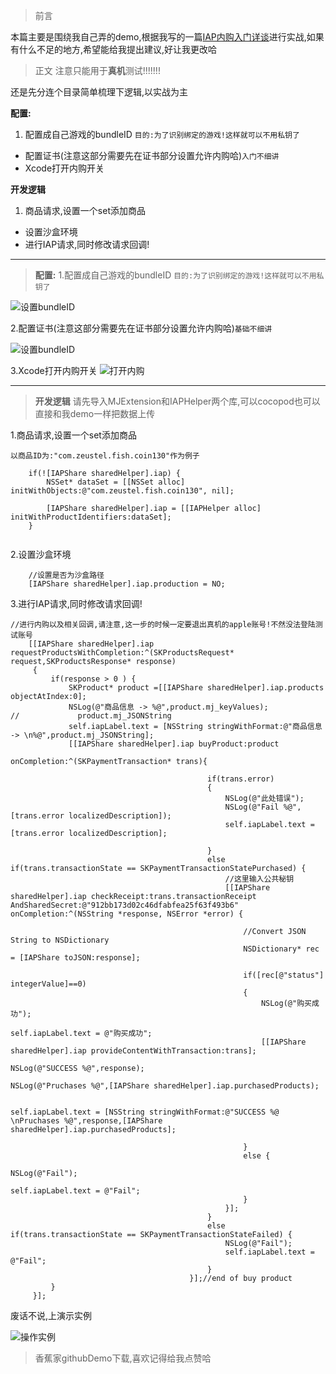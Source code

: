 >前言

本篇主要是围绕我自己弄的demo,根据我写的一篇[IAP内购入门详谈](http://www.jianshu.com/p/eb0fdd387f31)进行实战,如果有什么不足的地方,希望能给我提出建议,好让我更改哈


>正文    注意只能用于**真机**测试!!!!!!!

还是先分连个目录简单梳理下逻辑,以实战为主

**配置:**
1. 配置成自己游戏的bundleID `目的:为了识别绑定的游戏!这样就可以不用私钥了`
- 配置证书(注意这部分需要先在证书部分设置允许内购哈)`入门不细讲`
- Xcode打开内购开关

**开发逻辑**
1. 商品请求,设置一个set添加商品
- 设置沙盒环境
- 进行IAP请求,同时修改请求回调!

---
>**配置:**
1.配置成自己游戏的bundleID `目的:为了识别绑定的游戏!这样就可以不用私钥了`

![设置bundleID](http://upload-images.jianshu.io/upload_images/1730495-ad32c2d0074db8a4.png?imageMogr2/auto-orient/strip%7CimageView2/2/w/1240)

2.配置证书(注意这部分需要先在证书部分设置允许内购哈)`基础不细讲`

![设置bundleID](http://upload-images.jianshu.io/upload_images/1730495-ad32c2d0074db8a4.png?imageMogr2/auto-orient/strip%7CimageView2/2/w/1240)

3.Xcode打开内购开关
![打开内购](http://upload-images.jianshu.io/upload_images/1730495-7fd74d1f79ce4028.png?imageMogr2/auto-orient/strip%7CimageView2/2/w/1240)

---
>**开发逻辑**
请先导入MJExtension和IAPHelper两个库,可以cocopod也可以直接和我demo一样把数据上传

1.商品请求,设置一个set添加商品
```
以商品ID为:"com.zeustel.fish.coin130"作为例子

    if(![IAPShare sharedHelper].iap) {
        NSSet* dataSet = [[NSSet alloc] initWithObjects:@"com.zeustel.fish.coin130", nil];
        
        [IAPShare sharedHelper].iap = [[IAPHelper alloc] initWithProductIdentifiers:dataSet];
    }


```
2.设置沙盒环境
```
    //设置是否为沙盒路径
    [IAPShare sharedHelper].iap.production = NO;

```

3.进行IAP请求,同时修改请求回调!

```
//进行内购以及相关回调,请注意,这一步的时候一定要退出真机的apple账号!不然没法登陆测试账号
    [[IAPShare sharedHelper].iap requestProductsWithCompletion:^(SKProductsRequest* request,SKProductsResponse* response)
     {
         if(response > 0 ) {
             SKProduct* product =[[IAPShare sharedHelper].iap.products objectAtIndex:0];
             NSLog(@"商品信息 -> %@",product.mj_keyValues);
//             product.mj_JSONString
             self.iapLabel.text = [NSString stringWithFormat:@"商品信息 -> \n%@",product.mj_JSONString];
             [[IAPShare sharedHelper].iap buyProduct:product
                                        onCompletion:^(SKPaymentTransaction* trans){
                                            
                                            if(trans.error)
                                            {
                                                NSLog(@"此处错误");
                                                NSLog(@"Fail %@",[trans.error localizedDescription]);
                                                self.iapLabel.text = [trans.error localizedDescription];
                                                
                                            }
                                            else if(trans.transactionState == SKPaymentTransactionStatePurchased) {
                                                //这里输入公共秘钥
                                                [[IAPShare sharedHelper].iap checkReceipt:trans.transactionReceipt AndSharedSecret:@"912bb173d02c46dfabfea25f63f493b6" onCompletion:^(NSString *response, NSError *error) {
                                                    
                                                    //Convert JSON String to NSDictionary
                                                    NSDictionary* rec = [IAPShare toJSON:response];
                                                    
                                                    if([rec[@"status"] integerValue]==0)
                                                    {
                                                        NSLog(@"购买成功");
                                                        self.iapLabel.text = @"购买成功";
                                                        [[IAPShare sharedHelper].iap provideContentWithTransaction:trans];
                                                        NSLog(@"SUCCESS %@",response);
                                                        NSLog(@"Pruchases %@",[IAPShare sharedHelper].iap.purchasedProducts);
                                                        
                                                        self.iapLabel.text = [NSString stringWithFormat:@"SUCCESS %@ \nPruchases %@",response,[IAPShare sharedHelper].iap.purchasedProducts];
                                                        
                                                    }
                                                    else {
                                                        NSLog(@"Fail");
                                                        self.iapLabel.text = @"Fail";
                                                    }
                                                }];
                                            }
                                            else if(trans.transactionState == SKPaymentTransactionStateFailed) {
                                                NSLog(@"Fail");
                                                self.iapLabel.text = @"Fail";
                                            }
                                        }];//end of buy product
         }
     }];

```
废话不说,上演示实例

![操作实例](http://upload-images.jianshu.io/upload_images/1730495-aa6061f44fabe5aa.gif?imageMogr2/auto-orient/strip)

>香蕉家githubDemo下载,喜欢记得给我点赞哈

